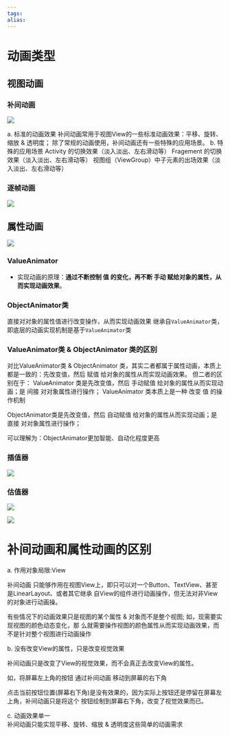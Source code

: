 ```yaml
---
tags: 
alias:
---
```

# 动画类型
## 视图动画
### 补间动画
![](https://gd-hbimg.huaban.com/b2837d143acae97813ab4c85a8e433cb7ebb7d8b1b253-W0NpQl)

a. 标准的动画效果
补间动画常用于视图View的一些标准动画效果：平移、旋转、缩放 & 透明度；
除了常规的动画使用，补间动画还有一些特殊的应用场景。
b. 特殊的应用场景
Activity 的切换效果（淡入淡出、左右滑动等）
Fragement 的切换效果（淡入淡出、左右滑动等）
视图组（ViewGroup）中子元素的出场效果（淡入淡出、左右滑动等）
### 逐帧动画
![](https://gd-hbimg.huaban.com/0494a928d7f1a949c8b61070e2c7e4a7944d19d422efd-6yBj6i)

## 属性动画
![](https://gd-hbimg.huaban.com/ca543f6df145ba1fad2a4ebb234c1617d6c811ea1c9a3-6o6L9m)
### ValueAnimator
-   实现动画的原理：**通过不断控制 值 的变化，再不断 手动 赋给对象的属性，从而实现动画效果**。
### ObjectAnimator类
直接对对象的属性值进行改变操作，从而实现动画效果
继承自`ValueAnimator`类，即底层的动画实现机制是基于`ValueAnimator`类
### ValueAnimator类 & ObjectAnimator 类的区别
对比ValueAnimator类 & ObjectAnimator 类，其实二者都属于属性动画，本质上都是一致的：先改变值，然后 赋值 给对象的属性从而实现动画效果。
但二者的区别在于：
ValueAnimator 类是先改变值，然后 手动赋值 给对象的属性从而实现动画；是 间接 对对象属性进行操作；
ValueAnimator 类本质上是一种 改变 值 的操作机制

ObjectAnimator类是先改变值，然后 自动赋值 给对象的属性从而实现动画；是 直接 对对象属性进行操作；

可以理解为：ObjectAnimator更加智能、自动化程度更高
### 插值器
![](https://gd-hbimg.huaban.com/84c1aa7123a729d1c70adb16731005cbf93e5f2f22757-3IpWcO)
### 估值器
![](https://gd-hbimg.huaban.com/2af637b74c963c4490294318d4fe087d8087f1e91b274-HXBLd6)



![](https://gd-hbimg.huaban.com/979ed1ff29cf5fdff2ce33bf05e9465f1e6dcbcd10aad-2ICFjB)


# 补间动画和属性动画的区别
a. 作用对象局限:View

补间动画 只能够作用在视图View上，即只可以对一个Button、TextView、甚至是LinearLayout、或者其它继承 自View的组件进行动画操作，但无法对非View的对象进行动画操。

有些情况下的动画效果只是视图的某个属性 & 对象而不是整个视图; 如，现需要实现视图的颜色动态变化，那 么就需要操作视图的颜色属性从而实现动画效果，而不是针对整个视图进行动画操作

b. 没有改变View的属性，只是改变视觉效果

补间动画只是改变了View的视觉效果，而不会真正去改变View的属性。

如，将屏幕左上角的按钮 通过补间动画 移动到屏幕的右下角

  点击当前按钮位置(屏幕右下角)是没有效果的，因为实际上按钮还是停留在屏幕左上角，补间动画只是将这个
按钮绘制到屏幕右下角，改变了视觉效果而已。

c. 动画效果单一  
补间动画只能实现平移、旋转、缩放 & 透明度这些简单的动画需求
